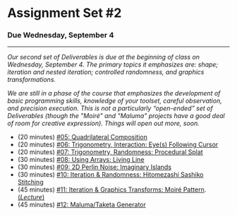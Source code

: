 # Assignment Set #2

### Due Wednesday, September 4

---

*Our second set of Deliverables is due at the beginning of class on Wednesday, September 4. The primary topics it emphasizes are: shape; iteration and nested iteration; controlled randomness, and graphics transformations.*

*We are still in a phase of the course that emphasizes the development of basic programming skills, knowledge of your toolset, careful observation, and precision execution. This is not a particularly “open-ended” set of Deliverables (though the "Moiré" and "Maluma" projects have a good deal of room for creative expression). Things will open out more, soon.*

* (20 minutes) [#05: Quadrilateral Composition]()
* (20 minutes) [#06: Trigonometry, Interaction: Eye(s) Following Cursor](https://openprocessing.org/class/93074/#/c/93242)
* (20 minutes) [#07: Trigonometry, Randomness: Procedural Splat](https://openprocessing.org/class/93074/#/c/93243)
* (30 minutes) [#08: Using Arrays: Living Line](https://openprocessing.org/class/93074/#/c/93244)
* (30 minutes) [#09: 2D Perlin Noise: Imaginary Islands](https://openprocessing.org/class/93074/#/c/93245)
* (30 minutes) [#10: Iteration & Randomness: Hitomezashi Sashiko Stitching](https://openprocessing.org/class/93074/#/c/93247)
* (45 minutes) [#11: Iteration & Graphics Transforms: Moiré Pattern](https://openprocessing.org/class/86356/#/c/86721). [(*Lecture*)](https://github.com/golanlevin/60-212/blob/main/lectures/moire_resources.md)
* (45 minutes) [#12: Maluma/Taketa Generator](https://openprocessing.org/class/93074/#/c/93250)


